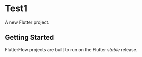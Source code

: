 # Test1

A new Flutter project.

## Getting Started

FlutterFlow projects are built to run on the Flutter _stable_ release.
